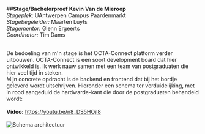 ##**Stage/Bachelorproef Kevin Van de Mieroop**<br/>
*Stageplek:* UAntwerpen Campus Paardenmarkt<br/>
*Stagebegeleider:* Maarten Luyts<br/>
*Stagementor:* Glenn Ergeerts<br/>
*Coordinator:* Tim Dams<br/><br/>

De bedoeling van m'n stage is het OCTA-Connect platform verder uitbouwen. OCTA-Connect is een soort development board dat hier ontwikkeld is. Ik werk nauw samen met een team van postgraduaten die hier veel tijd in steken.<br/>
Mijn concrete opdracht is de backend en frontend dat bij het bordje geleverd wordt uitschrijven. Hieronder een schema ter verduidelijking, met in rood aangeduid de hardwarde-kant die door de postgraduaten behandeld wordt:<br><br>
**Video:** https://youtu.be/n8_DS5HOjl8 <br><br>
![Schema architectuur](Log/img/ArchitectuurBAPKVDM.png)

